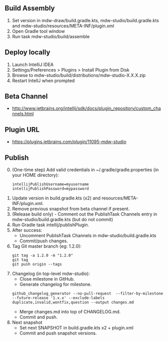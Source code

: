 ## Build Assembly
1. Set version in mdw-draw/build.gradle.kts, mdw-studio/build.gradle.kts and mdw-studio/resources/META-INF/plugin.xml
2. Open Gradle tool window
3. Run task mdw-studio/build/assemble

## Deploy locally
1. Launch IntelliJ IDEA
2. Settings/Preferences > Plugins > Install Plugin from Disk
3. Browse to mdw-studio/build/distributions/mdw-studio-X.X.X.zip
4. Restart IntellJ when prompted

## Beta Channel
  - http://www.jetbrains.org/intellij/sdk/docs/plugin_repository/custom_channels.html
 
## Plugin URL
  - https://plugins.jetbrains.com/plugin/11095-mdw-studio
  
## Publish
0. (One-time step) Add valid credentials in ~/.gradle/gradle.properties (in your HOME directory):
   ```
   intellijPublishUsername=myusername
   intellijPublishPassword=mypassword
   ```
1. Update version in build.gradle.kts (x2) and resources/META-INF/plugin.xml.
2. Remove previous snapshot from beta channel if present.
3. (Release build only) - Comment out the PublishTask Channels entry in mdw-studio/build.gradle.kts (but do not commit)
4. Run Gradle task intellij/publishPlugin.
5. After success:
   - Uncomment PublishTask Channels in mdw-studio/build.gradle.kts
   - Commit/push changes.
6. Tag Git master branch (eg: 1.2.0):
    ```
    git tag -a 1.2.0 -m "1.2.0"
    git tag
    git push origin --tags
    ```   
7. Changelog (in top-level mdw-studio):
   - Close milestone in GitHub.
   - Generate changelog for milestone.
   ```
   github_changelog_generator --no-pull-request  --filter-by-milestone --future-release '1.x.x' --exclude-labels duplicate,invalid,wontfix,question --output changes.md
   ```
   - Merge changes.md into top of CHANGELOG.md.
   - Commit and push.
9. Next snapshot
   - Set next SNAPSHOT in build.gradle.kts x2 + plugin.xml
   - Commit and push snapshot versions.
